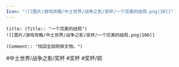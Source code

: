 ```yaml
---
Icon: "![[图片/游戏攻略/中土世界/战争之影/奖杯/一个完美的结局.png|30]]"
---
```

```ad-common-bronze-trophy
title: (Title:: "一个完美的结局")
![[图片/游戏攻略/中土世界/战争之影/奖杯/一个完美的结局.png|100]]

(Comment:: "找回全部刚铎文物。")
```

#中土世界/战争之影/奖杯 #奖杯 #奖杯/铜
